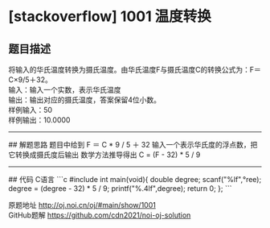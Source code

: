 # [stackoverflow] 1001 温度转换
## 题目描述
将输入的华氏温度转换为摄氏温度。由华氏温度F与摄氏温度C的转换公式为：F＝C×9/5＋32。  
输入：输入一个实数，表示华氏温度  
输出：输出对应的摄氏温度，答案保留4位小数。  
样例输入：50  
样例输出：10.0000
<hr>  
## 解题思路  
题目中给到  
F ＝ C * 9 / 5 ＋ 32  
输入一个表示华氏度的浮点数，把它转换成摄氏度后输出  
数学方法推导得出 C = (F - 32) * 5 / 9
<hr>  
## 代码  
C语言  
```c
#include <stdio.h>
int main(void){
  double degree;
  scanf("%lf",&degree);
  degree = (degree - 32) * 5 / 9;
  printf("%.4lf",degree);
  return 0;
};
```  
  
原题地址 <http://oj.noi.cn/oj/#main/show/1001>  
GitHub题解 <https://github.com/cdn2021/noi-oj-solution>  
